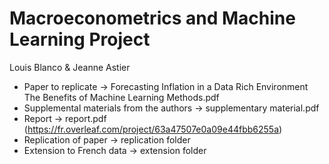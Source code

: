 # Macroeconometrics and Machine Learning Project
Louis Blanco & Jeanne Astier

- Paper to replicate -> Forecasting Inflation in a Data Rich Environment The Benefits of Machine Learning Methods.pdf
- Supplemental materials from the authors -> supplementary material.pdf
- Report -> report.pdf (https://fr.overleaf.com/project/63a47507e0a09e44fbb6255a)
- Replication of paper -> replication folder
- Extension to French data -> extension folder
